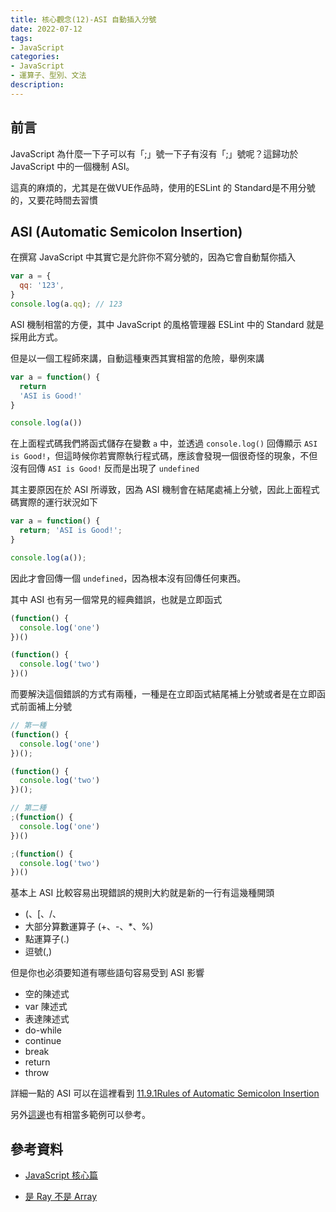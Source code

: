 ```yaml
---
title: 核心觀念(12)-ASI 自動插入分號
date: 2022-07-12
tags:
- JavaScript
categories:
- JavaScript
- 運算子、型別、文法
description:
---
```


## 前言
JavaScript 為什麼一下子可以有「;」號一下子有沒有「;」號呢？這歸功於 JavaScript 中的一個機制 ASI。

這真的麻煩的，尤其是在做VUE作品時，使用的ESLint 的 Standard是不用分號的，又要花時間去習慣

## ASI (Automatic Semicolon Insertion)

在撰寫 JavaScript 中其實它是允許你不寫分號的，因為它會自動幫你插入


```javascript
var a = {
  qq: '123',
}
console.log(a.qq); // 123
```

ASI 機制相當的方便，其中 JavaScript 的風格管理器 ESLint 中的 Standard 就是採用此方式。

但是以一個工程師來講，自動這種東西其實相當的危險，舉例來講

```javascript
var a = function() {
  return
  'ASI is Good!'
}

console.log(a())
```

在上面程式碼我們將函式儲存在變數 `a` 中，並透過 `console.log()` 回傳顯示 `ASI is Good!`，但這時候你若實際執行程式碼，應該會發現一個很奇怪的現象，不但沒有回傳 `ASI is Good!` 反而是出現了 `undefined`

其主要原因在於 ASI 所導致，因為 ASI 機制會在結尾處補上分號，因此上面程式碼實際的運行狀況如下

```javascript
var a = function() {
  return; 'ASI is Good!';
}

console.log(a());
```

因此才會回傳一個 `undefined`，因為根本沒有回傳任何東西。

其中 ASI 也有另一個常見的經典錯誤，也就是立即函式

```javascript
(function() {
  console.log('one')
})()

(function() {
  console.log('two')
})()
```

而要解決這個錯誤的方式有兩種，一種是在立即函式結尾補上分號或者是在立即函式前面補上分號

```javascript
// 第一種
(function() {
  console.log('one')
})();

(function() {
  console.log('two')
})();

// 第二種
;(function() {
  console.log('one')
})()

;(function() {
  console.log('two')
})()

```

基本上 ASI 比較容易出現錯誤的規則大約就是新的一行有這幾種開頭

- (、[、/、
- 大部分算數運算子 (+、-、*、%)
- 點運算子(.)
- 逗號(,)

但是你也必須要知道有哪些語句容易受到 ASI 影響

- 空的陳述式
- var 陳述式
- 表達陳述式
- do-while
- continue
- break
- return
- throw

詳細一點的 ASI 可以在這裡看到 [11.9.1Rules of Automatic Semicolon Insertion](https://www.ecma-international.org/ecma-262/7.0/index.html#sec-rules-of-automatic-semicolon-insertion)

另外[這邊](https://stackoverflow.com/questions/2846283/what-are-the-rules-for-javascripts-automatic-semicolon-insertion-asi)也有相當多範例可以參考。


## 參考資料
- [JavaScript 核心篇](https://www.hexschool.com/courses/js-core.html)

- [是 Ray 不是 Array](https://israynotarray.com/javascript/20200613/3587770435/)